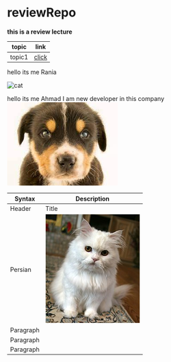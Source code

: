 # reviewRepo

**this is a review lecture**

| topic | link |
| ----------- | ----------- |
| topic1 | [click](./courses/topic1.md) |

hello its me Rania

![cat](https://tse1.mm.bing.net/th?id=OIP.trlLiY78hrUHiK45yGdfIgHaE5&pid=Api&P=0&w=246&h=163)



hello its me Ahmad I am new developer in this company 
![my image](./dog.jfif)



| Syntax | Description |
| ----------- | ----------- |
| Header | Title |
| Persian | ![](./presian.jpg) |
| Paragraph | ![]() |
| Paragraph | ![]()|
| Paragraph |![]()|